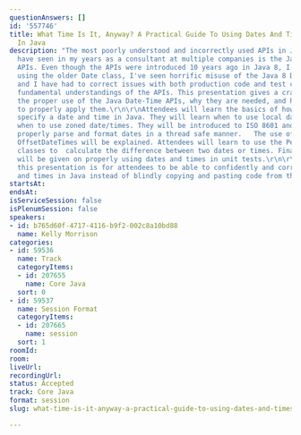 ```yaml
---
questionAnswers: []
id: '557746'
title: What Time Is It, Anyway? A Practical Guide To Using Dates And Times Correctly
  In Java
description: "The most poorly understood and incorrectly used APIs in Java that I
  have seen in my years as a consultant at multiple companies is the Java Date-Time
  APIs. Even though the APIs were introduced 10 years ago in Java 8, I still see programmers
  using the older Date class, I've seen horrific misuse of the Java 8 Date Time APIs,
  and I have had to correct issues with both production code and test code due to
  fundamental understandings of the APIs. This presentation gives a crash course into
  the proper use of the Java Date-Time APIs, why they are needed, and how (and when)
  to properly apply them.\r\n\r\nAttendees will learn the basics of how to properly
  specify a date and time in Java. They will learn when to use local date/times and
  when to use zoned date/times. They will be introduced to ISO 8601 and see how to
  properly parse and format dates in a thread safe manner.   The use of ZoneIds and
  OffsetDateTimes will be explained. Attendees will learn to use the Period and Duration
  classes to  calculate the difference between two dates or times. Finally, some pointers
  will be given on properly using dates and times in unit tests.\r\n\r\nThe goal for
  this presentation is for attendees to be able to confidently and correctly use dates
  and times in Java instead of blindly copying and pasting code from the Internet."
startsAt: 
endsAt: 
isServiceSession: false
isPlenumSession: false
speakers:
- id: b765d60f-4717-4116-b9f2-002c8a10bd88
  name: Kelly Morrison
categories:
- id: 59536
  name: Track
  categoryItems:
  - id: 207655
    name: Core Java
  sort: 0
- id: 59537
  name: Session Format
  categoryItems:
  - id: 207665
    name: session
  sort: 1
roomId: 
room: 
liveUrl: 
recordingUrl: 
status: Accepted
track: Core Java
format: session
slug: what-time-is-it-anyway-a-practical-guide-to-using-dates-and-times-correctly-in-java

---
```

